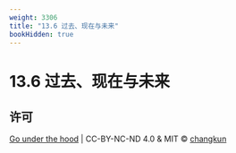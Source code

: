 ```yaml
---
weight: 3306
title: "13.6 过去、现在与未来"
bookHidden: true
---
```


# 13.6 过去、现在与未来



## 许可

[Go under the hood](https://github.com/golang-design/under-the-hood) | CC-BY-NC-ND 4.0 & MIT &copy; [changkun](https://changkun.de)